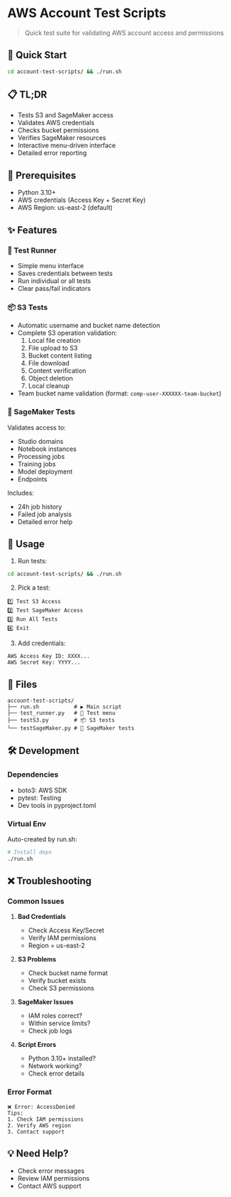 # AWS Account Test Scripts

> Quick test suite for validating AWS account access and permissions

## 🚀 Quick Start

```bash
cd account-test-scripts/ && ./run.sh
```

## 📋 TL;DR

- Tests S3 and SageMaker access
- Validates AWS credentials
- Checks bucket permissions
- Verifies SageMaker resources
- Interactive menu-driven interface
- Detailed error reporting

## 🔑 Prerequisites

- Python 3.10+
- AWS credentials (Access Key + Secret Key)
- AWS Region: us-east-2 (default)

## ✨ Features

### 🔄 Test Runner

- Simple menu interface
- Saves credentials between tests
- Run individual or all tests
- Clear pass/fail indicators

### 📦 S3 Tests

- Automatic username and bucket name detection
- Complete S3 operation validation:
  1. Local file creation
  2. File upload to S3
  3. Bucket content listing
  4. File download
  5. Content verification
  6. Object deletion
  7. Local cleanup
- Team bucket name validation (format: `comp-user-XXXXXX-team-bucket`)

### 🤖 SageMaker Tests

Validates access to:

- Studio domains
- Notebook instances
- Processing jobs
- Training jobs
- Model deployment
- Endpoints

Includes:

- 24h job history
- Failed job analysis
- Detailed error help

## 📱 Usage

1. Run tests:

```bash
cd account-test-scripts/ && ./run.sh
```

2. Pick a test:

```
1️⃣ Test S3 Access
2️⃣ Test SageMaker Access
3️⃣ Run All Tests
4️⃣ Exit
```

3. Add credentials:

```
AWS Access Key ID: XXXX...
AWS Secret Key: YYYY...
```

## 📁 Files

```
account-test-scripts/
├── run.sh           # ▶️ Main script
├── test_runner.py   # 🎯 Test menu
├── testS3.py        # 📦 S3 tests
└── testSageMaker.py # 🤖 SageMaker tests
```

## 🛠 Development

### Dependencies

- boto3: AWS SDK
- pytest: Testing
- Dev tools in pyproject.toml

### Virtual Env

Auto-created by run.sh:

```bash
# Install deps
./run.sh
```

## ❌ Troubleshooting

### Common Issues

1. **Bad Credentials**

   - Check Access Key/Secret
   - Verify IAM permissions
   - Region = us-east-2

2. **S3 Problems**

   - Check bucket name format
   - Verify bucket exists
   - Check S3 permissions

3. **SageMaker Issues**

   - IAM roles correct?
   - Within service limits?
   - Check job logs

4. **Script Errors**
   - Python 3.10+ installed?
   - Network working?
   - Check error details

### Error Format

```
❌ Error: AccessDenied
Tips:
1. Check IAM permissions
2. Verify AWS region
3. Contact support
```

## 💡 Need Help?

- Check error messages
- Review IAM permissions
- Contact AWS support
